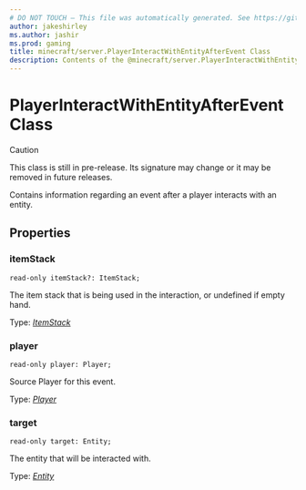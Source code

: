 ```yaml
---
# DO NOT TOUCH — This file was automatically generated. See https://github.com/mojang/minecraftapidocsgenerator to modify descriptions, examples, etc.
author: jakeshirley
ms.author: jashir
ms.prod: gaming
title: minecraft/server.PlayerInteractWithEntityAfterEvent Class
description: Contents of the @minecraft/server.PlayerInteractWithEntityAfterEvent class.
---
```

# PlayerInteractWithEntityAfterEvent Class

> [!CAUTION]
> This class is still in pre-release.  Its signature may change or it may be removed in future releases.

Contains information regarding an event after a player interacts with an entity.

## Properties

### **itemStack**
`read-only itemStack?: ItemStack;`

The item stack that is being used in the interaction, or undefined if empty hand.

Type: [*ItemStack*](ItemStack.md)

### **player**
`read-only player: Player;`

Source Player for this event.

Type: [*Player*](Player.md)

### **target**
`read-only target: Entity;`

The entity that will be interacted with.

Type: [*Entity*](Entity.md)
